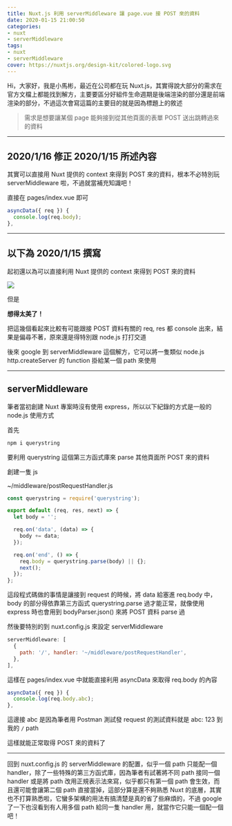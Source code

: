 ```yaml
---
title: Nuxt.js 利用 serverMiddleware 讓 page.vue 接 POST 來的資料
date: 2020-01-15 21:00:50
categories:
- nuxt
- serverMiddleware
tags:
- nuxt
- serverMiddleware
cover: https://nuxtjs.org/design-kit/colored-logo.svg
---
```


Hi，大家好，我是小馬彬，最近在公司都在玩 Nuxt.js，其實得說大部分的需求在官方文檔上都能找到解方，主要要區分好組件生命週期是後端渲染的部分還是前端渲染的部分，不過這次會寫這篇的主要目的就是因為標題上的敘述

> 需求是想要讓某個 page 能夠接到從其他頁面的表單 POST 送出跳轉過來的資料

---

## 2020/1/16 修正 2020/1/15 所述內容

其實可以直接用 Nuxt 提供的 context 來得到 POST 來的資料，根本不必特別玩 serverMiddleware 啦，不過就當補充知識吧！

直接在 pages/index.vue 即可

```javascript
asyncData({ req }) {
  console.log(req.body);
},
```

---

## 以下為 2020/1/15 撰寫

起初還以為可以直接利用 Nuxt 提供的 context 來得到 POST 來的資料

![](https://i.imgur.com/oasAHFN.png)

但是

**想得太美了！**

把這幾個看起來比較有可能跟接 POST 資料有關的 req, res 都 console 出來，結果是偏尋不著，原來還是得特別跟 node.js 打打交道

後來 google 到 serverMiddleware 這個解方，它可以將一隻類似 node.js http.createServer 的 function 掛給某一個 path 來使用

---

## serverMiddleware

筆者當初創建 Nuxt 專案時沒有使用 express，所以以下紀錄的方式是一般的 node.js 使用方式

首先

```bash
npm i querystring
```

要利用 querystring 這個第三方函式庫來 parse 其他頁面所 POST 來的資料

創建一隻 js

~/middleware/postRequestHandler.js

```javascript
const querystring = require('querystring');

export default (req, res, next) => {
  let body = '';

  req.on('data', (data) => {
    body += data;
  });

  req.on('end', () => {
    req.body = querystring.parse(body) || {};
    next();
  });
};
```

這段程式碼做的事情是讓接到 request 的時候，將 data 給塞進 req.body 中，body 的部分得依靠第三方函式 querystring.parse 過才能正常，就像使用 express 時也會用到 bodyParser.json() 來將 POST 資料 parse 過

然後要特別的到 nuxt.config.js 來設定 serverMiddleware

```javascript
serverMiddleware: [
  {
    path: '/', handler: '~/middleware/postRequestHandler',
  },
],
```

這樣在 pages/index.vue 中就能直接利用 asyncData 來取得 req.body 的內容

```javascript
asyncData({ req }) {
  console.log(req.body.abc);
},
```

這邊接 abc 是因為筆者用 Postman 測試發 request 的測試資料就是 abc: 123 到我的 `/` path

這樣就能正常取得 POST 來的資料了

---

回到 nuxt.config.js 的 serverMiddleware 的配置，似乎一個 path 只能配一個 handler，除了一些特殊的第三方函式庫，因為筆者有試著將不同 path 接同一個 handler 或是將 path 改用正規表示法來寫，似乎都只有第一個 path 會生效，而且還可能會讓第二個 path 直接當掉，這部分算是還不夠熟悉 Nuxt 的底層，其實也不打算熟悉啦，它蠻多架構的用法有搞清楚是真的省了些麻煩的，不過 google 了一下也沒看到有人用多個 path 給同一隻 handler 用，就當作它只能一個配一個吧！
